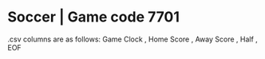 # Soccer | Game code 7701
.csv columns are as follows: Game Clock , Home Score , Away Score , Half , EOF
